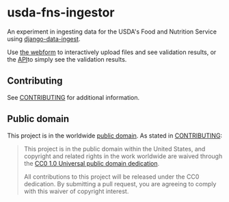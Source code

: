 # usda-fns-ingestor

An experiment in ingesting data for the USDA's Food and Nutrition Service
using [django-data-ingest](https://github.com/18F/django-data-ingest).

Use [the webform](https://usda-fns-ingestor.app.cloud.gov/data_ingest) 
to interactively upload files and see
validation results, or the [API](api.md)to simply see the validation results.

## Contributing

See [CONTRIBUTING](CONTRIBUTING.md) for additional information.

## Public domain

This project is in the worldwide [public domain](LICENSE.md). As stated in [CONTRIBUTING](CONTRIBUTING.md):

> This project is in the public domain within the United States, and copyright and related rights in the work worldwide are waived through the [CC0 1.0 Universal public domain dedication](https://creativecommons.org/publicdomain/zero/1.0/).
>
> All contributions to this project will be released under the CC0 dedication. By submitting a pull request, you are agreeing to comply with this waiver of copyright interest.
